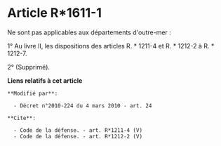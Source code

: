 # Article R*1611-1

Ne sont pas applicables aux départements d'outre-mer : 

1° Au livre II, les dispositions des articles R. * 1211-4 et R. * 1212-2 à R. * 1212-7.

2° (Supprimé).

**Liens relatifs à cet article**

	**Modifié par**:

	  - Décret n°2010-224 du 4 mars 2010 - art. 24

	**Cite**:

	  - Code de la défense. - art. R*1211-4 (V)
	  - Code de la défense. - art. R*1212-2 (V)

